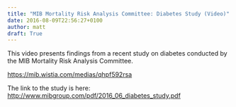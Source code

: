 ```yaml
---
title: "MIB Mortality Risk Analysis Committee: Diabetes Study (Video)"
date: 2016-08-09T22:56:27+0100
author: matt
draft: True
---
```

This video presents findings from a recent study on diabetes conducted by the MIB Mortality Risk Analysis Committee.

https://mib.wistia.com/medias/qhpf592rsa

The link to the study is here: http://www.mibgroup.com/pdf/2016_06_diabetes_study.pdf
